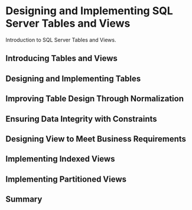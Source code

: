 # Designing and Implementing SQL Server Tables and Views

Introduction to SQL Server Tables and Views.

## Introducing Tables and Views

## Designing and Implementing Tables

## Improving Table Design Through Normalization

## Ensuring Data Integrity with Constraints

## Designing View to Meet Business Requirements

## Implementing Indexed Views

## Implementing Partitioned Views

## Summary
